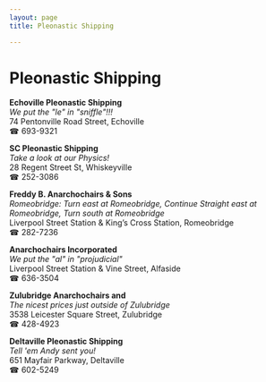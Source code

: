 ```yaml
---
layout: page 
title: Pleonastic Shipping

---
```



# Pleonastic Shipping


 **Echoville Pleonastic Shipping**  
_We put the "le" in "sniffle"!!!_  
74 Pentonville Road Street, Echoville  
☎ 693-9321

**SC Pleonastic Shipping**  
_Take a look at our Physics!_  
28 Regent Street St, Whiskeyville  
☎ 252-3086

**Freddy B. Anarchochairs & Sons**  
_Romeobridge: Turn east at Romeobridge, Continue Straight east at Romeobridge, Turn south at Romeobridge_  
Liverpool Street Station & King’s Cross Station, Romeobridge  
☎ 282-7236

**Anarchochairs Incorporated**  
_We put the "al" in "projudicial"_  
Liverpool Street Station & Vine Street, Alfaside  
☎ 636-3504

**Zulubridge Anarchochairs and**  
_The nicest prices just outside of Zulubridge_  
3538 Leicester Square Street, Zulubridge  
☎ 428-4923

**Deltaville Pleonastic Shipping**  
_Tell 'em Andy sent you!_  
651 Mayfair Parkway, Deltaville  
☎ 602-5249

